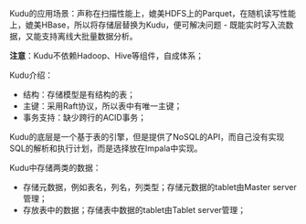 Kudu的应用场景：声称在扫描性能上，媲美HDFS上的Parquet，在随机读写性能上，媲美HBase，所以将存储层替换为Kudu，便可解决问题  - 既能实时写入流数据，又能支持离线大批量数据分析。



**注意**：Kudu不依赖Hadoop、Hive等组件，自成体系；



Kudu介绍：

* 结构：存储模型是有结构的表；
* 主键：采用Raft协议，所以表中有唯一主键；
* 事务支持：缺少跨行的ACID事务；



Kudu的底层是一个基于表的引擎，但是提供了NoSQL的API，而自己没有实现SQL的解析和执行计划，而是选择放在Impala中实现。



Kudu中存储两类的数据：

* 存储元数据，例如表名，列名，列类型；存储元数据的tablet由Master server管理；
* 存放表中的数据；存储表中数据的tablet由Tablet server管理；









































